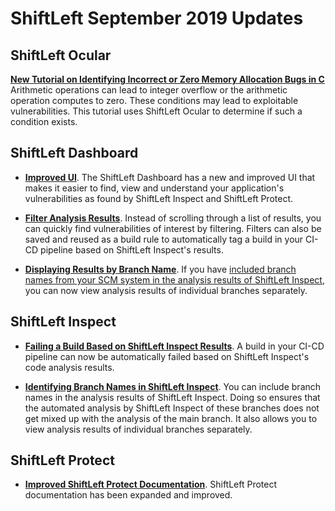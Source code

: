 # ShiftLeft September 2019 Updates

## ShiftLeft Ocular

**[New Tutorial on Identifying Incorrect or Zero Memory Allocation Bugs in C](..using-ocular/tutorials/c-allocation-bugs.md)** Arithmetic operations can lead to integer overflow or the arithmetic operation computes to zero. These conditions may lead to exploitable vulnerabilities. This tutorial uses ShiftLeft Ocular to determine if such a condition exists.

## ShiftLeft Dashboard

* **[Improved UI](../using-inspect-protect/using-dashboard/app-list.md)**. The ShiftLeft Dashboard has a new and improved UI that makes it easier to find, view and understand your application's vulnerabilities as found by ShiftLeft Inspect and ShiftLeft Protect. 

* **[Filter Analysis Results](../using-inspect-protect/using-dashboard/filter-results.md)**. Instead of scrolling through a list of results, you can quickly find vulnerabilities of interest by filtering. Filters can also be saved and reused as a build rule to automatically tag a build in your CI-CD pipeline based on ShiftLeft Inspect's results.

* **[Displaying Results by Branch Name](../using-inspect-protect/using-dashboard/view-results.md#displaying-results-by-branch-name)**. If you have [included branch names from your SCM system in the analysis results of ShiftLeft Inspect](../inspect/identify-branches.md), you can now view analysis results of individual branches separately.

## ShiftLeft Inspect

* **[Failing a Build Based on ShiftLeft Inspect Results](../using-inspect-protect/inspect/fail-build.md)**. A build in your CI-CD pipeline can now be automatically failed based on ShiftLeft Inspect's code analysis results. 

* **[Identifying Branch Names in ShiftLeft Inspect](../using-inspect-protect/inspect/identify-branches.md)**. You can include branch names in the analysis results of ShiftLeft Inspect. Doing so ensures that the automated analysis by ShiftLeft Inspect of these branches does not get mixed up with the analysis of the main branch. It also allows you to view analysis results of individual branches separately. 

## ShiftLeft Protect

* **[Improved ShiftLeft Protect Documentation](../using-inspect-protect/protect/securing-applications.md)**. ShiftLeft Protect documentation has been expanded and improved.
